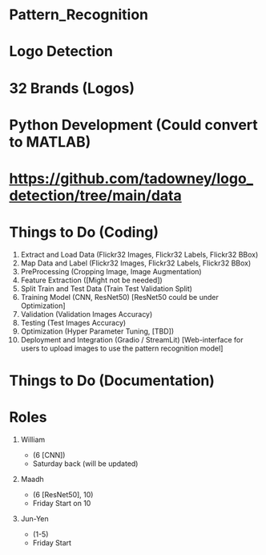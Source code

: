 # Pattern_Recognition
# Logo Detection
# 32 Brands (Logos)
# Python Development (Could convert to MATLAB)
# https://github.com/tadowney/logo_detection/tree/main/data

# Things to Do (Coding)
1. Extract and Load Data (Flickr32 Images, Flickr32 Labels, Flickr32 BBox)
2. Map Data and Label (Flickr32 Images, Flickr32 Labels, Flickr32 BBox)
3. PreProcessing (Cropping Image, Image Augmentation)
4. Feature Extraction ([Might not be needed])
5. Split Train and Test Data (Train Test Validation Split)
6. Training Model (CNN, ResNet50) [ResNet50 could be under Optimization] 
7. Validation (Validation Images Accuracy)
8. Testing (Test Images Accuracy)
9. Optimization (Hyper Parameter Tuning, [TBD])
10. Deployment and Integration (Gradio / StreamLit) [Web-interface for users to upload images to use the pattern recognition model]

# Things to Do (Documentation)

# Roles 
1. William
     - (6 [CNN])
     - Saturday back (will be updated)
   
3. Maadh
     - (6 [ResNet50], 10)
     - Friday Start on 10
   
5. Jun-Yen
     - (1-5)
     - Friday Start
   
